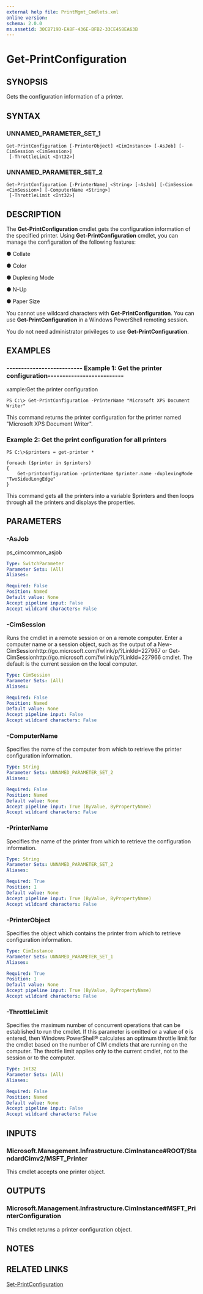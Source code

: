 ```yaml
---
external help file: PrintMgmt_Cmdlets.xml
online version: 
schema: 2.0.0
ms.assetid: 30CB719D-EA8F-436E-BFB2-33CE458EA63B
---
```


# Get-PrintConfiguration

## SYNOPSIS
Gets the configuration information of a printer.

## SYNTAX

### UNNAMED_PARAMETER_SET_1
```
Get-PrintConfiguration [-PrinterObject] <CimInstance> [-AsJob] [-CimSession <CimSession>]
 [-ThrottleLimit <Int32>]
```

### UNNAMED_PARAMETER_SET_2
```
Get-PrintConfiguration [-PrinterName] <String> [-AsJob] [-CimSession <CimSession>] [-ComputerName <String>]
 [-ThrottleLimit <Int32>]
```

## DESCRIPTION
The **Get-PrintConfiguration** cmdlet gets the configuration information of the specified printer. 
Using **Get-PrintConfiguration** cmdlet, you can manage the configuration of the following features: 

● Collate

● Color

● Duplexing Mode

● N-Up

● Paper Size

You cannot use wildcard characters with **Get-PrintConfiguration**.
You can use **Get-PrintConfiguration** in a Windows PowerShell remoting session.

You do not need administrator privileges to use **Get-PrintConfiguration**.

## EXAMPLES

### -------------------------- Example 1: Get the printer  configuration-------------------------- 
xample:Get the printer configuration
```
PS C:\> Get-PrintConfiguration -PrinterName "Microsoft XPS Document Writer"
```

This command returns the printer configuration for the printer named "Microsoft XPS Document Writer".

### Example 2: Get the print configuration for all printers
```
PS C:\>$printers = get-printer * 

foreach ($printer in $printers)
{ 
    Get-printconfiguration -printerName $printer.name -duplexingMode "TwoSidedLongEdge"
}
```

This command gets all the printers into a variable $printers and then loops through all the printers and displays the properties.

## PARAMETERS

### -AsJob
ps_cimcommon_asjob

```yaml
Type: SwitchParameter
Parameter Sets: (All)
Aliases: 

Required: False
Position: Named
Default value: None
Accept pipeline input: False
Accept wildcard characters: False
```

### -CimSession
Runs the cmdlet in a remote session or on a remote computer.
Enter a computer name or a session object, such as the output of a New-CimSessionhttp://go.microsoft.com/fwlink/p/?LinkId=227967 or Get-CimSessionhttp://go.microsoft.com/fwlink/p/?LinkId=227966 cmdlet.
The default is the current session on the local computer.

```yaml
Type: CimSession
Parameter Sets: (All)
Aliases: 

Required: False
Position: Named
Default value: None
Accept pipeline input: False
Accept wildcard characters: False
```

### -ComputerName
Specifies the name of the computer from which to retrieve the printer configuration information.

```yaml
Type: String
Parameter Sets: UNNAMED_PARAMETER_SET_2
Aliases: 

Required: False
Position: Named
Default value: None
Accept pipeline input: True (ByValue, ByPropertyName)
Accept wildcard characters: False
```

### -PrinterName
Specifies the name of the printer from which to retrieve the configuration information.

```yaml
Type: String
Parameter Sets: UNNAMED_PARAMETER_SET_2
Aliases: 

Required: True
Position: 1
Default value: None
Accept pipeline input: True (ByValue, ByPropertyName)
Accept wildcard characters: False
```

### -PrinterObject
Specifies the object which contains the printer from which to retrieve configuration information.

```yaml
Type: CimInstance
Parameter Sets: UNNAMED_PARAMETER_SET_1
Aliases: 

Required: True
Position: 1
Default value: None
Accept pipeline input: True (ByValue, ByPropertyName)
Accept wildcard characters: False
```

### -ThrottleLimit
Specifies the maximum number of concurrent operations that can be established to run the cmdlet.
If this parameter is omitted or a value of `0` is entered, then Windows PowerShell® calculates an optimum throttle limit for the cmdlet based on the number of CIM cmdlets that are running on the computer.
The throttle limit applies only to the current cmdlet, not to the session or to the computer.

```yaml
Type: Int32
Parameter Sets: (All)
Aliases: 

Required: False
Position: Named
Default value: None
Accept pipeline input: False
Accept wildcard characters: False
```

## INPUTS

### Microsoft.Management.Infrastructure.CimInstance#ROOT/StandardCimv2/MSFT_Printer
This cmdlet accepts one printer object.

## OUTPUTS

### Microsoft.Management.Infrastructure.CimInstance#MSFT_PrinterConfiguration
This cmdlet returns a printer configuration object.

## NOTES

## RELATED LINKS

[Set-PrintConfiguration](./Set-PrintConfiguration.md)

